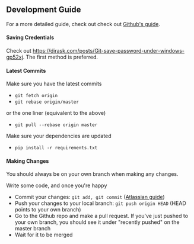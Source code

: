 ## Development Guide
For a more detailed guide, check out check out [Github's guide](https://docs.github.com/en/free-pro-team@latest/github/collaborating-with-issues-and-pull-requests/creating-a-pull-request).

#### Saving Credentials
Check out https://dirask.com/posts/Git-save-password-under-windows-gp52xj. The first method is preferred.

#### Latest Commits
Make sure you have the latest commits
- `git fetch origin`
- `git rebase origin/master`

or the one liner (equivalent to the above)
- `git pull --rebase origin master`

Make sure your dependencies are updated
- `pip install -r requirements.txt`

#### Making Changes
You should always be on your own branch when making any changes.

Write some code, and once you're happy
- Commit your changes: `git add, git commit` ([Atlassian guide](https://www.atlassian.com/git/tutorials/saving-changes/git-commit))
- Push your changes to your local branch: `git push origin HEAD` (HEAD points to your own branch)
- Go to the Github repo and make a pull request. If you've just pushed to your own branch, you should see it under "recently pushed" on the master branch
- Wait for it to be merged
